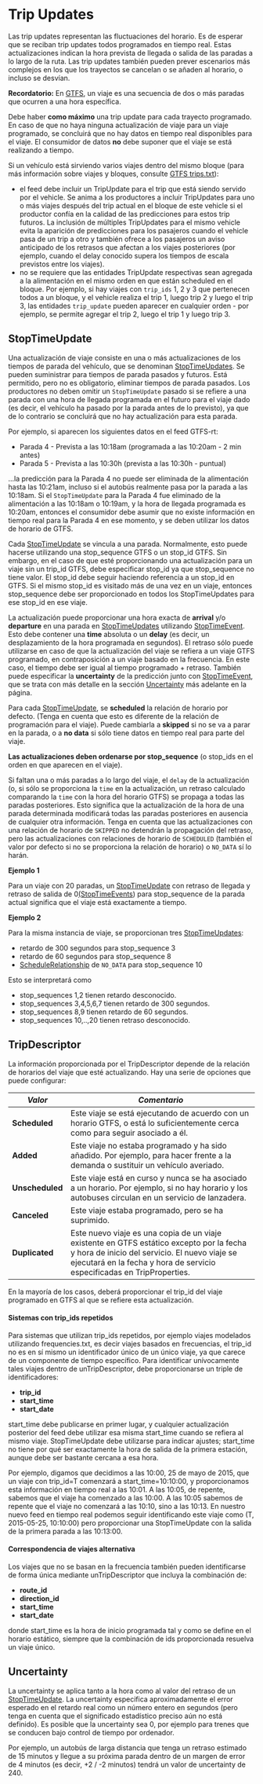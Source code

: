 # Trip Updates

Las trip updates representan las fluctuaciones del horario. Es de esperar que se reciban trip updates todos programados en tiempo real. Estas actualizaciones indican la hora prevista de llegada o salida de las paradas a lo largo de la ruta. Las trip updates también pueden prever escenarios más complejos en los que los trayectos se cancelan o se añaden al horario, o incluso se desvían.

**Recordatorio:** En [GTFS](../../schedule/reference.md), un viaje es una secuencia de dos o más paradas que ocurren a una hora específica.

Debe haber **como máximo** una trip update para cada trayecto programado. En caso de que no haya ninguna actualización de viaje para un viaje programado, se concluirá que no hay datos en tiempo real disponibles para el viaje. El consumidor de datos **no** debe suponer que el viaje se está realizando a tiempo.

Si un vehículo está sirviendo varios viajes dentro del mismo bloque (para más información sobre viajes y bloques, consulte [GTFS trips.txt](../../schedule/reference.md#tripstxt)):

*   el feed debe incluir un TripUpdate para el trip que está siendo servido por el vehicle. Se anima a los productores a incluir TripUpdates para uno o más viajes después del trip actual en el bloque de este vehicle si el productor confía en la calidad de las predicciones para estos trip futuros. La inclusión de múltiples TripUpdates para el mismo vehicle evita la aparición de predicciones para los pasajeros cuando el vehicle pasa de un trip a otro y también ofrece a los pasajeros un aviso anticipado de los retrasos que afectan a los viajes posteriores (por ejemplo, cuando el delay conocido supera los tiempos de escala previstos entre los viajes).
*   no se requiere que las entidades TripUpdate respectivas sean agregada a la alimentación en el mismo orden en que están scheduled en el bloque. Por ejemplo, si hay viajes con `trip_ids` 1, 2 y 3 que pertenecen todos a un bloque, y el vehicle realiza el trip 1, luego trip 2 y luego el trip 3, las entidades `trip_update` pueden aparecer en cualquier orden - por ejemplo, se permite agregar el trip 2, luego el trip 1 y luego trip 3.

## StopTimeUpdate

Una actualización de viaje consiste en una o más actualizaciones de los tiempos de parada del vehículo, que se denominan [StopTimeUpdates](../reference.md#message-stoptimeupdate). Se pueden suministrar para tiempos de parada pasados y futuros. Está permitido, pero no es obligatorio, eliminar tiempos de parada pasados. Los productores no deben omitir un `StopTimeUpdate` pasado si se refiere a una parada con una hora de llegada programada en el futuro para el viaje dado (es decir, el vehículo ha pasado por la parada antes de lo previsto), ya que de lo contrario se concluirá que no hay actualización para esta parada.

Por ejemplo, si aparecen los siguientes datos en el feed GTFS-rt:

*   Parada 4 - Prevista a las 10:18am (programada a las 10:20am - 2 min antes)
*   Parada 5 - Prevista a las 10:30h (prevista a las 10:30h - puntual)

...la predicción para la Parada 4 no puede ser eliminada de la alimentación hasta las 10:21am, incluso si el autobús realmente pasa por la parada a las 10:18am. Si el `StopTimeUpdate` para la Parada 4 fue eliminado de la alimentación a las 10:18am o 10:19am, y la hora de llegada programada es 10:20am, entonces el consumidor debe asumir que no existe información en tiempo real para la Parada 4 en ese momento, y se deben utilizar los datos de horario de GTFS.

Cada [StopTimeUpdate](../reference.md#message-stoptimeupdate) se vincula a una parada. Normalmente, esto puede hacerse utilizando una stop_sequence GTFS o un stop_id GTFS. Sin embargo, en el caso de que esté proporcionando una actualización para un viaje sin un trip_id GTFS, debe especificar stop_id ya que stop_sequence no tiene valor. El stop_id debe seguir haciendo referencia a un stop_id en GTFS. Si el mismo stop_id es visitado más de una vez en un viaje, entonces stop_sequence debe ser proporcionado en todos los StopTimeUpdates para ese stop_id en ese viaje.

La actualización puede proporcionar una hora exacta de **arrival** y/o **departure** en una parada en [StopTimeUpdates](../reference.md#message-stoptimeupdate) utilizando [StopTimeEvent](../reference.md#message-stoptimeevent). Esto debe contener una **time** absoluta o un **delay** (es decir, un desplazamiento de la hora programada en segundos). El retraso sólo puede utilizarse en caso de que la actualización del viaje se refiera a un viaje GTFS programado, en contraposición a un viaje basado en la frecuencia. En este caso, el tiempo debe ser igual al tiempo programado + retraso. También puede especificar la **uncertainty** de la predicción junto con [StopTimeEvent](../reference.md#message-stoptimeevent), que se trata con más detalle en la sección [Uncertainty](#uncertainty) más adelante en la página.

Para cada [StopTimeUpdate](../reference.md#message-stoptimeupdate), se **scheduled** la relación de horario por defecto. (Tenga en cuenta que esto es diferente de la relación de programación para el viaje). Puede cambiarla a **skipped** si no se va a parar en la parada, o a **no data** si sólo tiene datos en tiempo real para parte del viaje.

**Las actualizaciones deben ordenarse por stop_sequence** (o stop_ids en el orden en que aparecen en el viaje).

Si faltan una o más paradas a lo largo del viaje, el `delay` de la actualización (o, si sólo se proporciona la `time` en la actualización, un retraso calculado comparando la `time` con la hora del horario GTFS) se propaga a todas las paradas posteriores. Esto significa que la actualización de la hora de una parada determinada modificará todas las paradas posteriores en ausencia de cualquier otra información. Tenga en cuenta que las actualizaciones con una relación de horario de `SKIPPED` no detendrán la propagación del retraso, pero las actualizaciones con relaciones de horario de `SCHEDULED` (también el valor por defecto si no se proporciona la relación de horario) o `NO_DATA` sí lo harán.

**Ejemplo 1**

Para un viaje con 20 paradas, un [StopTimeUpdate](../reference.md#message-stoptimeupdate) con retraso de llegada y retraso de salida de 0[(StopTimeEvents](../reference.md#message-stoptimeevent)) para stop_sequence de la parada actual significa que el viaje está exactamente a tiempo.

**Ejemplo 2**

Para la misma instancia de viaje, se proporcionan tres [StopTimeUpdates](../reference.md#message-stoptimeupdate):

*   retardo de 300 segundos para stop_sequence 3
*   retardo de 60 segundos para stop_sequence 8
*   [ScheduleRelationship](../reference.md#enum-schedulerelationship) de `NO_DATA` para stop_sequence 10

Esto se interpretará como

*   stop_sequences 1,2 tienen retardo desconocido.
*   stop_sequences 3,4,5,6,7 tienen retardo de 300 segundos.
*   stop_sequences 8,9 tienen retardo de 60 segundos.
*   stop_sequences 10,..,20 tienen retraso desconocido.

## TripDescriptor

La información proporcionada por el TripDescriptor depende de la relación de horarios del viaje que esté actualizando. Hay una serie de opciones que puede configurar:

| _**Valor**_       | _**Comentario**_                                                                                                                                                                                                     |
| ----------------- | -------------------------------------------------------------------------------------------------------------------------------------------------------------------------------------------------------------------- |
| **Scheduled**    | Este viaje se está ejecutando de acuerdo con un horario GTFS, o está lo suficientemente cerca como para seguir asociado a él.                                                                                        |
| **Added**       | Este viaje no estaba programado y ha sido añadido. Por ejemplo, para hacer frente a la demanda o sustituir un vehículo averiado.                                                                                     |
| **Unscheduled** | Este viaje está en curso y nunca se ha asociado a un horario. Por ejemplo, si no hay horario y los autobuses circulan en un servicio de lanzadera.                                                                   |
| **Canceled**     | Este viaje estaba programado, pero se ha suprimido.                                                                                                                                                                  |
| **Duplicated**     | Este nuevo viaje es una copia de un viaje existente en GTFS estático excepto por la fecha y hora de inicio del servicio. El nuevo viaje se ejecutará en la fecha y hora de servicio especificadas en TripProperties. |

En la mayoría de los casos, deberá proporcionar el trip_id del viaje programado en GTFS al que se refiere esta actualización.

#### Sistemas con trip_ids repetidos

Para sistemas que utilizan trip_ids repetidos, por ejemplo viajes modelados utilizando frequencies.txt, es decir viajes basados en frecuencias, el trip_id no es en sí mismo un identificador único de un único viaje, ya que carece de un componente de tiempo específico. Para identificar unívocamente tales viajes dentro de unTripDescriptor, debe proporcionarse un triple de identificadores:

*   **trip_id**
*   **start_time**
*   **start_date**

start_time debe publicarse en primer lugar, y cualquier actualización posterior del feed debe utilizar esa misma start_time cuando se refiera al mismo viaje. StopTimeUpdate debe utilizarse para indicar ajustes; start_time no tiene por qué ser exactamente la hora de salida de la primera estación, aunque debe ser bastante cercana a esa hora.

Por ejemplo, digamos que decidimos a las 10:00, 25 de mayo de 2015, que un viaje con trip_id=T comenzará a start_time=10:10:00, y proporcionamos esta información en tiempo real a las 10:01. A las 10:05, de repente, sabemos que el viaje ha comenzado a las 10:00. A las 10:05 sabemos de repente que el viaje no comenzará a las 10:10, sino a las 10:13. En nuestro nuevo feed en tiempo real podemos seguir identificando este viaje como (T, 2015-05-25, 10:10:00) pero proporcionar una StopTimeUpdate con la salida de la primera parada a las 10:13:00.

#### Correspondencia de viajes alternativa

Los viajes que no se basan en la frecuencia también pueden identificarse de forma única mediante unTripDescriptor que incluya la combinación de:

*   **route_id**
*   **direction_id**
*   **start_time**
*   **start_date**

donde start_time es la hora de inicio programada tal y como se define en el horario estático, siempre que la combinación de ids proporcionada resuelva un viaje único.

## Uncertainty

La uncertainty se aplica tanto a la hora como al valor del retraso de un [StopTimeUpdate](../reference.md#message-stoptimeupdate). La uncertainty especifica aproximadamente el error esperado en el retardo real como un número entero en segundos (pero tenga en cuenta que el significado estadístico preciso aún no está definido). Es posible que la uncertainty sea 0, por ejemplo para trenes que se conducen bajo control de tiempo por ordenador.

Por ejemplo, un autobús de larga distancia que tenga un retraso estimado de 15 minutos y llegue a su próxima parada dentro de un margen de error de 4 minutos (es decir, +2 / -2 minutos) tendrá un valor de uncertainty de 240.
